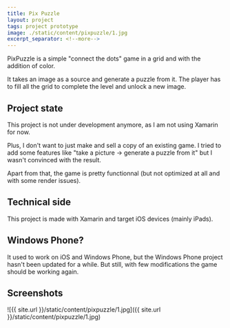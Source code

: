 ```yaml
---
title: Pix Puzzle
layout: project
tags: project prototype
image: ./static/content/pixpuzzle/1.jpg
excerpt_separator: <!--more-->
---
```


PixPuzzle is a simple "connect the dots" game in a grid and with the addition of color.

<!--more-->

It takes an image as a source and generate a puzzle from it. The player has to fill all the grid to complete the level and unlock a new image.

## Project state

This project is not under development anymore, as I am not using Xamarin for now.

Plus, I don't want to just make and sell a copy of an existing game. I tried to add some features like "take a picture -> generate a puzzle from it" but I wasn't convinced with the result.

Apart from that, the game is pretty functionnal (but not optimized at all and with some render issues).

## Technical side

This project is made with Xamarin and target iOS devices (mainly iPads).

## Windows Phone?

It used to work on iOS and Windows Phone, but the Windows Phone project hasn't been updated for a while. But still, with few modifications the game should be working again.

## Screenshots

![{{ site.url }}/static/content/pixpuzzle/1.jpg]({{ site.url }}/static/content/pixpuzzle/1.jpg)

